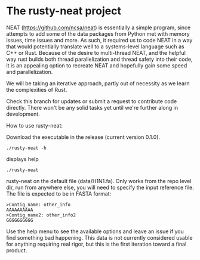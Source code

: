 # The rusty-neat project
NEAT (https://github.com/ncsa/neat) is essentially a simple program, since attempts to add some of the data packages from Python met with memory issues, time issues and more. As such, it required us to code NEAT in a way that would potentially translate well to a systems-level language such as C++ or Rust. Because of the desire to multi-thread NEAT, and the helpful way rust builds both thread parallelization and thread safety into their code, it is an appealing option to recreate NEAT and hopefully gain some speed and parallelization.

We will be taking an iterative approach, partly out of necessity as we learn the complexities of Rust. 

Check this branch for updates or submit a request to contribute code directly. There won't be any solid tasks yet until we're further along in development. 

How to use rusty-neat:

Download the executable in the release (current version 0.1.0).

```
./rusty-neat -h
```

displays help

```
./rusty-neat
```
rusty-neat on the default file (data/H1N1.fa). Only works from the repo level dir, run from anywhere else, you will need to specify the input reference file. The file is expected to be in FASTA format:

```angular2html
>Contig_name: other_info
AAAAAAAAAA
>Contig_name2: other_info2
GGGGGGGGGG
```

Use the help menu to see the available options and leave an issue if you find something bad happening. This data is not currently considered usable for anything requiring real rigor, but this is the first iteration toward a final product.
